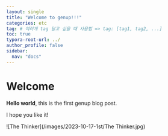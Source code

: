 ```yaml
---
layout: single
title: "Welcome to genup!!!"
categories: etc
tag: # 여러개 tag 달고 싶을 때 사용법 => tag: [tag1, tag2, ...]
toc: true
typora-root-url: ../
author_profile: false
sidebar:
  nav: "docs"
---
```


# Welcome

**Hello world**, this is the first genup blog post.

I hope you like it!

![The Thinker](/images/2023-10-17-1st/The Thinker.jpg)
